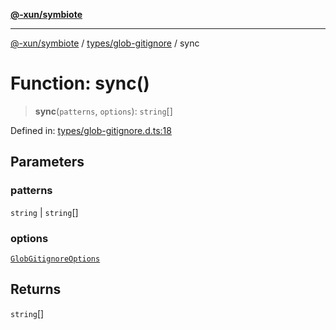 [**@-xun/symbiote**](../../../README.md)

***

[@-xun/symbiote](../../../README.md) / [types/glob-gitignore](../README.md) / sync

# Function: sync()

> **sync**(`patterns`, `options`): `string`[]

Defined in: [types/glob-gitignore.d.ts:18](https://github.com/Xunnamius/symbiote/blob/03c423f753693df61565a1f49d80cc0f6cc503f1/types/glob-gitignore.d.ts#L18)

## Parameters

### patterns

`string` | `string`[]

### options

[`GlobGitignoreOptions`](../type-aliases/GlobGitignoreOptions.md)

## Returns

`string`[]
